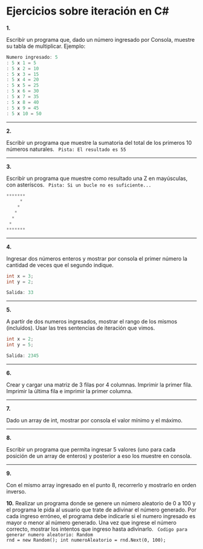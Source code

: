 # Ejercicios sobre iteración en C#

**1.** 

Escribír un programa que, dado un número ingresado por Consola, muestre su tabla de multiplicar. Ejemplo:

```csharp
Numero ingresado: 5
: 5 x 1 = 5                                                                                      
: 5 x 2 = 10                                                                                     
: 5 x 3 = 15                                                                                     
: 5 x 4 = 20                                                                                     
: 5 x 5 = 25                                                                                     
: 5 x 6 = 30                                                                                     
: 5 x 7 = 35                                                                                     
: 5 x 8 = 40                                                                                     
: 5 x 9 = 45                                                                                     
: 5 x 10 = 50 
```

---------

**2.** 

Escribír un programa que muestre la sumatoria del total de los primeros 10 números naturales. <code> Pista: El resultado es 55 </code>

---------

**3.** 

Escribír un programa que muestre como resultado una Z en mayúsculas, con asteríscos. <code> Pista: Si un bucle no es suficiente... </code>

```csharp
*******                                                                                                     
     *                                                                                                      
    *                                                                                                       
   *                                                                                                        
  *                                                                                                         
 *                                                                                                       
*******
```

---------

**4.** 

Ingresar dos números enteros y mostrar por consola el primer número la cantidad de veces que el segundo indique.
```csharp
int x = 3;
int y = 2;

Salida: 33
```

---------

**5.** 

A partír de dos numeros ingresados, mostrar el rango de los mismos (incluídos). 
Usar las tres sentencias de iteración que vimos.
```csharp
int x = 2;
int y = 5;

Salida: 2345
```

---------

**6.** 

Crear y cargar una matriz de 3 filas por 4 columnas. 
Imprimir la primer fila. 
Imprimir la última fila e imprimir la primer columna.

---------

**7.** 

Dado un array de int, mostrar por consola el valor mínimo y el máximo. 

---------

**8.** 

Escribir un programa que permita ingresar 5 valores (uno para cada posición de un array de enteros) y posterior a eso los muestre en consola.

---------

**9.** 

Con el mismo array ingresado en el punto 8, recorrerlo y mostrarlo en orden inverso.

**10.**
Realizar un programa donde se genere un número aleatorio de 0 a 100 y el programa le pida al usuario que trate de adivinar el número generado. Por cada ingreso erróneo, el programa debe indicarle si el numero ingresado es mayor o menor al número generado. Una vez que ingrese el número correcto, mostrar los intentos que ingreso hasta adivinarlo. <code> Codigo para generar numero aleatorio:  Random rnd = new Random(); int numeroAleatorio = rnd.Next(0, 100);</code>

